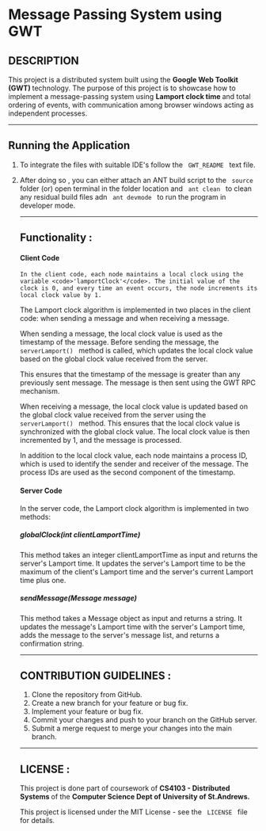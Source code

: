 # Message Passing System using GWT

## DESCRIPTION
<p>
This project is a distributed system built using the <strong> Google Web Toolkit (GWT) </strong> technology. 
The purpose of this project is to showcase how to implement a message-passing system using <strong> Lamport clock time </strong>
and total ordering of events, with communication among browser windows acting as independent processes. </p>

---

## Running the Application 
<ol>
 <li> To integrate the files with suitable IDE's follow the <code> GWT_README </code> text file. 
  <li> <p> After doing so , you can either attach an ANT build script to the <code> source </code> folder (or) open 
    terminal in the folder location and <code> ant clean </code> to clean any residual build files adn <code> ant devmode </code> to run the program in developer mode. </p>

---
    
## Functionality : 
    
#### Client Code
    In the client code, each node maintains a local clock using the variable <code>'lamportClock'</code>. The initial value of the clock is 0, and every time an event occurs, the node increments its local clock value by 1.

The Lamport clock algorithm is implemented in two places in the client code: when sending a message and when receiving a message.

When sending a message, the local clock value is used as the timestamp of the message. Before sending the message, the <code> serverLamport() </code> method is called, which updates the local clock value based on the global clock value received from the server.

This ensures that the timestamp of the message is greater than any previously sent message. The message is then sent using the GWT RPC mechanism.

When receiving a message, the local clock value is updated based on the global clock value received from the server using the <code> serverLamport() </code> method. This ensures that the local clock value is synchronized with the global clock value. The local clock value is then incremented by 1, and the message is processed.

In addition to the local clock value, each node maintains a process ID, which is used to identify the sender and receiver of the message. The process IDs are used as the second component of the timestamp.

#### Server Code

In the server code, the Lamport clock algorithm is implemented in two methods:

##### globalClock(int clientLamportTime)
This method takes an integer clientLamportTime as input and returns the server's Lamport time. It updates the server's Lamport time to be the maximum of the client's Lamport time and the server's current Lamport time plus one.

 ##### sendMessage(Message message)
This method takes a Message object as input and returns a string. It updates the message's Lamport time with the server's Lamport time, adds the message to the server's message list, and returns a confirmation string.
    
 ---

## CONTRIBUTION GUIDELINES :
<ol>
<li> Clone the repository from GitHub.
<li> Create a new branch for your feature or bug fix.
<li> Implement your feature or bug fix.
<li> Commit your changes and push to your branch on the GitHub server.
<li> Submit a merge request to merge your changes into the main branch.
</li>
</ol>

---
## LICENSE :
This project is done part of coursework of <strong> CS4103 - Distributed Systems </strong> of the <strong> Computer Science Dept of University of St.Andrews.</strong>
<p> This project is licensed under the MIT License - see the <code> LICENSE </code> file for details. </p>

    
    

   
    
